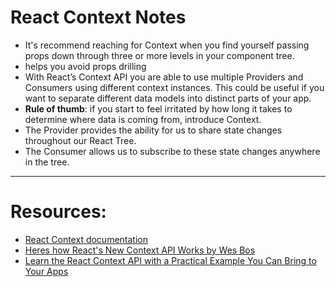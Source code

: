 # React Context Notes 

- It's recommend reaching for Context when you find yourself passing props down through three or more levels in your component tree.
 - helps you avoid props drilling
 - With React’s Context API you are able to use multiple Providers and Consumers using different context instances. This could be useful if you want to separate different data models into distinct parts of your app. 
- __Rule of thumb__: if you start to feel irritated by how long it takes to determine where data is coming from, introduce Context.
- The Provider provides the ability for us to share state changes throughout our React Tree. 
- The Consumer allows us to subscribe to these state changes anywhere in the tree.


****
# Resources:
- [React Context documentation](https://reactjs.org/docs/context.html)
- [Heres how React's New Context API Works by Wes Bos](https://www.youtube.com/watch?v=XLJN4JfniH4)
- [Learn the React Context API with a Practical Example You Can Bring to Your Apps](https://itnext.io/understanding-the-react-context-api-through-building-a-shared-snackbar-for-in-app-notifications-6c199446b80c)
